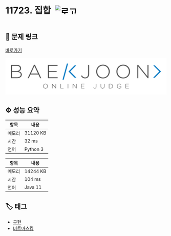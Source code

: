 <h1 style="display: inline-flex; align-items: center; gap: 0.5em;">
  11723. 집합
  <img src="https://d2gd6pc034wcta.cloudfront.net/tier/11.svg" alt="로고" style="height: 1em;" />
</h1>

## 🔗 문제 링크

[바로가기](https://www.acmicpc.net/problem/11723)

![백준 로고](../../이미지/boj.png)

## ⚙️ 성능 요약

| 항목   | 내용     |
| ------ | -------- |
| 메모리 | 31120 KB |
| 시간   | 32 ms    |
| 언어   | Python 3 |

| 항목   | 내용     |
| ------ | -------- |
| 메모리 | 14244 KB |
| 시간   | 104 ms   |
| 언어   | Java 11  |

## 🏷️ 태그

- [구현](https://www.acmicpc.net/problemset?sort=ac_desc&algo=102)
- [비트마스킹](https://www.acmicpc.net/problemset?sort=ac_desc&algo=14)
